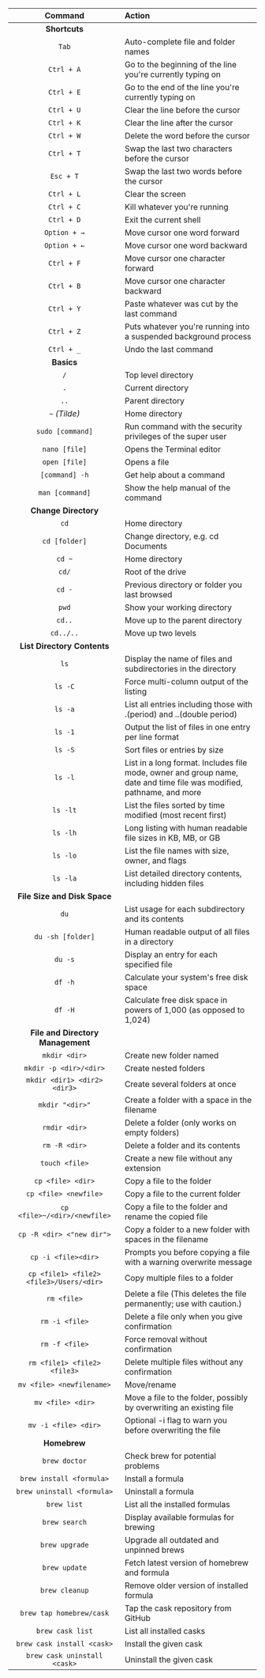 | **Command** | **Action** |
|:---:|:---|
| **Shortcuts** |  |
| `Tab` | Auto-complete file and folder names |
| `Ctrl + A` | Go to the beginning of the line you're currently typing on |
| `Ctrl + E` | Go to the end of the line you're currently typing on |
| `Ctrl + U` | Clear the line before the cursor |
| `Ctrl + K` | Clear the line after the cursor |
| `Ctrl + W` | Delete the word before the cursor |
| `Ctrl + T` | Swap the last two characters before the cursor |
| `Esc + T` | Swap the last two words before the cursor |
| `Ctrl + L` | Clear the screen |
| `Ctrl + C` | Kill whatever you're running |
| `Ctrl + D` | Exit the current shell |
| `Option + →` | Move cursor one word forward |
| `Option + ←` | Move cursor one word backward |
| `Ctrl + F` | Move cursor one character forward |
| `Ctrl + B` | Move cursor one character backward |
| `Ctrl + Y` | Paste whatever was cut by the last command |
| `Ctrl + Z` | Puts whatever you're running into a suspended background process |
| `Ctrl + _` | Undo the last command |
| **Basics** |  |
| `/` | Top level directory |
| `.` | Current directory |
| `..` | Parent directory |
| `~`   *(Tilde)* | Home directory |
| `sudo [command]` | Run command with the security privileges of the super user |
| `nano [file]` | Opens the Terminal editor |
| `open [file]` | Opens a file |
| `[command] -h` | Get help about a command |
| `man [command]` | Show the help manual of the command |
| **Change Directory** |  |
| `cd` | Home directory |
| `cd [folder]` | Change directory, e.g. cd Documents |
| `cd ~` | Home directory |
| `cd/` | Root of the drive |
| `cd -` | Previous directory or folder you last browsed |
| `pwd` | Show your working directory |
| `cd..` | Move up to the parent directory |
| `cd../..` | Move up two levels |
| **List Directory Contents** |  |
| `ls` | Display the name of files and subdirectories in the directory |
| `ls -C` | Force multi-column output of the listing |
| `ls -a` | List all entries including those with .(period) and ..(double period) |
| `ls -1` | Output the list of files in one entry per line format |
| `ls -S` | Sort files or entries by size |
| `ls -l` | List in a long format. Includes file mode, owner and group name, date and time file was modified, pathname, and more |
| `ls -lt` | List the files sorted by time modified (most recent first) |
| `ls -lh` | Long listing with human readable file sizes in KB, MB, or GB |
| `ls -lo` | List the file names with size, owner, and flags |
| `ls -la` | List detailed directory contents, including hidden files |
| **File Size and Disk Space** |  |
| `du` | List usage for each subdirectory and its contents |
| `du -sh [folder]` | Human readable output of all files in a directory |
| `du -s` | Display an entry for each specified file |
| `df -h` | Calculate your system's free disk space |
| `df -H` | Calculate free disk space in powers of 1,000 (as opposed to 1,024) |
| **File and Directory Management** |  |
| `mkdir <dir>` | Create new folder named <dir> |
| `mkdir -p <dir>/<dir>` | Create nested folders |
| `mkdir <dir1> <dir2> <dir3>` | Create several folders at once |
| `mkdir "<dir>"` | Create a folder with a space in the filename |
| `rmdir <dir>` | Delete a folder (only works on empty folders) |
| `rm -R <dir>` | Delete a folder and its contents |
| `touch <file>` | Create a new file without any extension |
| `cp <file> <dir>` | Copy a file to the folder |
| `cp <file> <newfile>` | Copy a file to the current folder |
| `cp <file>~/<dir>/<newfile>` | Copy a file to the folder and rename the copied file |
| `cp -R <dir> <"new dir">` | Copy a folder to a new folder with spaces in the filename |
| `cp -i <file><dir>` | Prompts you before copying a file with a warning overwrite message |
| `cp <file1> <file2> <file3>/Users/<dir>` | Copy multiple files to a folder |
| `rm <file>` | Delete a file (This deletes the file permanently; use with caution.) |
| `rm -i <file>` | Delete a file only when you give confirmation |
| `rm -f <file>` | Force removal without confirmation |
| `rm <file1> <file2> <file3>` | Delete multiple files without any confirmation |
| `mv <file> <newfilename>` | Move/rename |
| `mv <file> <dir>` | Move a file to the folder, possibly by overwriting an existing file |
| `mv -i <file> <dir>` | Optional -i flag to warn you before overwriting the file |
| **Homebrew** |  |
| `brew doctor` | Check brew for potential problems |
| `brew install <formula>` | Install a formula |
| `brew uninstall <formula>` | Uninstall a formula |
| `brew list` | List all the installed formulas |
| `brew search` | Display available formulas for brewing |
| `brew upgrade` | Upgrade all outdated and unpinned brews |
| `brew update` | Fetch latest version of homebrew and formula |
| `brew cleanup` | Remove older version of installed formula |
| `brew tap homebrew/cask` | Tap the cask repository from GitHub |
| `brew cask list` | List all installed casks |
| `brew cask install <cask>` | Install the given cask |
| `brew cask uninstall <cask>` | Uninstall the given cask |
